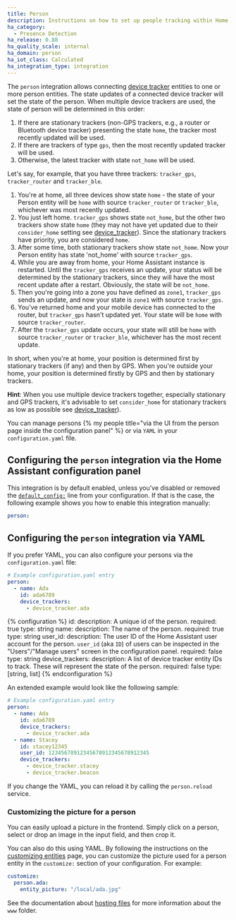 ```yaml
---
title: Person
description: Instructions on how to set up people tracking within Home Assistant.
ha_category:
  - Presence Detection
ha_release: 0.88
ha_quality_scale: internal
ha_domain: person
ha_iot_class: Calculated
ha_integration_type: integration
---
```


The `person` integration allows connecting [device tracker](/integrations/device_tracker/) entities to one or more person entities. The state updates of a connected device tracker will set the state of the person. When multiple device trackers are used, the state of person will be determined in this order:

1. If there are stationary trackers (non-GPS trackers, e.g., a router or Bluetooth device tracker) presenting the state `home`, the tracker most recently updated will be used.
2. If there are trackers of type `gps`, then the most recently updated tracker will be used.
3. Otherwise, the latest tracker with state `not_home` will be used.

Let's say, for example, that you have three trackers: `tracker_gps`, `tracker_router` and `tracker_ble`.

1. You're at home, all three devices show state `home` - the state of your Person entity will be `home` with source `tracker_router` or `tracker_ble`, whichever was most recently updated.
2. You just left home. `tracker_gps` shows state `not_home`, but the other two trackers show state `home` (they may not have yet updated due to their `consider_home` setting see [device_tracker](/integrations/device_tracker/#configuring-a-device_tracker-platform)). Since the stationary trackers have priority, you are considered `home`.
3. After some time, both stationary trackers show state `not_home`. Now your Person entity has state 'not_home' with source `tracker_gps`.
4. While you are away from home, your Home Assistant instance is restarted. Until the `tracker_gps` receives an update, your status will be determined by the stationary trackers, since they will have the most recent update after a restart. Obviously, the state will be `not_home`.
5. Then you're going into a zone you have defined as `zone1`, `tracker_gps` sends an update, and now your state is `zone1` with source `tracker_gps`.
6. You've returned home and your mobile device has connected to the router, but `tracker_gps` hasn't updated yet. Your state will be `home` with source `tracker_router`.
7. After the `tracker_gps` update occurs, your state will still be `home` with source `tracker_router` or `tracker_ble`, whichever has the most recent update.

In short, when you're at home, your position is determined first by stationary trackers (if any) and then by GPS. When you're outside your home, your position is determined firstly by GPS and then by stationary trackers.

**Hint**: When you use multiple device trackers together, especially stationary and GPS trackers, it's advisable to set `consider_home` for stationary trackers as low as possible see [device_tracker](/integrations/device_tracker/#configuring-a-device_tracker-platform)).

You can manage persons {% my people title="via the UI from the person page inside the configuration panel" %}  or via `YAML` in your `configuration.yaml` file.

## Configuring the `person` integration via the Home Assistant configuration panel

This integration is by default enabled, unless you've disabled or removed the [`default_config:`](/integrations/default_config/) line from your configuration. If that is the case, the following example shows you how to enable this integration manually:

```yaml
person:
```

## Configuring the `person` integration via YAML

If you prefer YAML, you can also configure your persons via the `configuration.yaml` file:

```yaml
# Example configuration.yaml entry
person:
  - name: Ada
    id: ada6789
    device_trackers:
      - device_tracker.ada
```

{% configuration %}
  id:
    description: A unique id of the person.
    required: true
    type: string
  name:
    description: The name of the person.
    required: true
    type: string
  user_id:
    description: The user ID of the Home Assistant user account for the person. `user_id` (aka `ID`) of users can be inspected in the "Users"/"Manage users" screen in the configuration panel.
    required: false
    type: string
  device_trackers:
    description: A list of device tracker entity IDs to track. These will represent the state of the person.
    required: false
    type: [string, list]
{% endconfiguration %}

An extended example would look like the following sample:

```yaml
# Example configuration.yaml entry
person:
  - name: Ada
    id: ada6789
    device_trackers:
      - device_tracker.ada
  - name: Stacey
    id: stacey12345
    user_id: 12345678912345678912345678912345
    device_trackers:
      - device_tracker.stacey
      - device_tracker.beacon
```

If you change the YAML, you can reload it by calling the `person.reload` service.

### Customizing the picture for a person

You can easily upload a picture in the frontend. Simply click on a person, select or drop an image in the input field, and then crop it.

<lite-youtube videoid="rOlRnwaaT7Y" videotitle="Changing a profile picture" posterquality="maxresdefault"></lite-youtube>

You can also do this using YAML. By following the instructions on the [customizing entities](/docs/configuration/customizing-devices#entity_picture) page, you can customize the picture used for a person entity in the `customize:` section of your configuration. For example:

```yaml
customize:
  person.ada:
    entity_picture: "/local/ada.jpg"
```

See the documentation about [hosting files](/integrations/http/#hosting-files) for more information about the `www` folder.
